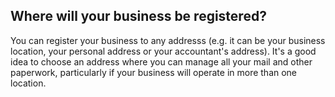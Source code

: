 ## Where will your business be registered?
You can register your business to any addresss (e.g. it can be your business location, your personal address or your accountant's address). It's a good idea to choose an address where you can manage all your mail and other paperwork, particularly if your business will operate in more than one location.
